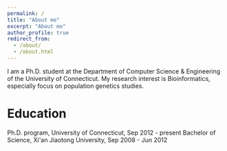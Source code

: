 ```yaml
---
permalink: /
title: "About me"
excerpt: "About me"
author_profile: true
redirect_from: 
  - /about/
  - /about.html
---
```


I am a Ph.D. student at the Department of Computer Science & Engineering of the University of Connecticut. My research interest is Bioinformatics, especially focus on population genetics studies.

Education
======

Ph.D. program, University of Connecticut, Sep 2012 - present
Bachelor of Science, Xi'an Jiaotong University, Sep 2008 - Jun 2012

